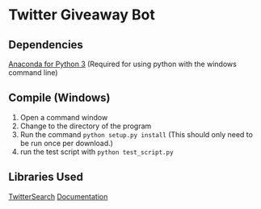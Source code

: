 # Twitter Giveaway Bot

## Dependencies
[Anaconda for Python 3](https://www.continuum.io/downloads) (Required for using python with the windows command line)

## Compile (Windows)
1. Open a command window
2. Change to the directory of the program
3. Run the command `python setup.py install` (This should only need to be run once per download.)
4. run the test script with `python test_script.py`

## Libraries Used
[TwitterSearch](https://github.com/ckoepp/TwitterSearch) [Documentation](https://twittersearch.readthedocs.io/en/latest/)




